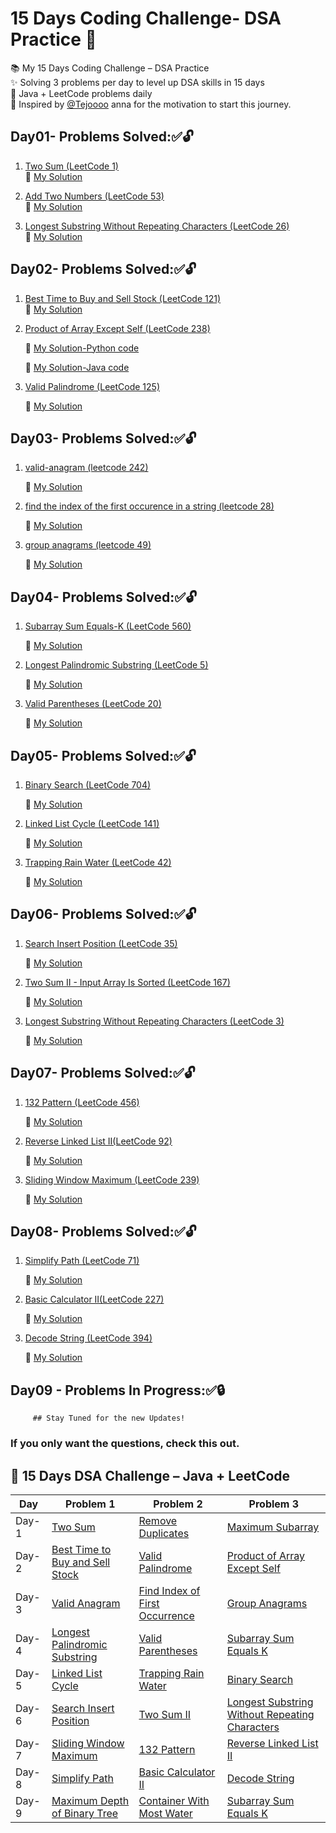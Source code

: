 # 15 Days Coding Challenge- DSA Practice 🚀

📚 My 15 Days Coding Challenge – DSA Practice  
✨ Solving 3 problems per day to level up DSA skills in 15 days  
📌 Java + LeetCode problems daily  
🙏 Inspired by [@Tejoooo](https://github.com/Tejoooo) anna for the motivation to start this journey.


## Day01- Problems Solved:✅🔓 

1. [Two Sum (LeetCode 1)](https://leetcode.com/problems/two-sum/)  
   🔗 [My Solution](https://github.com/GayathriPrasanna/15-Days-DSA-Challenge/blob/2b5b89f0328f888634ffaa4b8b9d59da01676216/1-two-sum/two-sum.java)

2. [Add Two Numbers (LeetCode 53)](https://leetcode.com/problems/add-two-numbers/)  
   🔗 [My Solution](https://github.com/GayathriPrasanna/15-Days-DSA-Challenge/tree/8dfde14eea9de0a5e299857327b69fdd135e1ef3/26-remove-duplicates-from-sorted-array)

3. [Longest Substring Without Repeating Characters (LeetCode 26)](https://leetcode.com/problems/longest-substring-without-repeating-characters/)  
   🔗 [My Solution](https://github.com/GayathriPrasanna/15-Days-DSA-Challenge/tree/ab1f77570cc65cf6e798e0294dbdeec7a75eda05/53-maximum-subarray)


## Day02- Problems Solved:✅🔓

   1. [Best Time to Buy and Sell Stock (LeetCode 121)](https://leetcode.com/problems/best-time-to-buy-and-sell-stock/)  
   🔗 [My Solution](https://github.com/GayathriPrasanna/15-Days-DSA-Challenge/blob/a33a116d2e4ea6808839b1040020698b9a91af8e/121-best-time-to-buy-and-sell-stock/best-time-to-buy-and-sell-stock.java)

2. [Product of Array Except Self (LeetCode 238)](https://leetcode.com/problems/product-of-array-except-self/)  

   🔗 [My Solution-Python code](https://github.com/GayathriPrasanna/15-Days-DSA-Challenge/blob/9c25894f842ea4cded53fee128e4ae8cb306be99/238-product-of-array-except-self/product-of-array-except-self.py)

   🔗 [My Solution-Java code](https://github.com/GayathriPrasanna/15-Days-DSA-Challenge/blob/9c25894f842ea4cded53fee128e4ae8cb306be99/238-product-of-array-except-self/product-of-array-except-self.java)

3. [Valid Palindrome (LeetCode 125)](https://leetcode.com/problems/valid-palindrome/) 

   🔗 [My Solution](https://github.com/GayathriPrasanna/15-Days-DSA-Challenge/blob/9c25894f842ea4cded53fee128e4ae8cb306be99/125-valid-palindrome/valid-palindrome.java)


## Day03- Problems Solved:✅🔓

1. [valid-anagram (leetcode 242)](https://leetcode.com/problems/valid-anagram/description/)

   🔗 [My Solution](https://github.com/GayathriPrasanna/15-Days-DSA-Challenge/blob/7701b282ce7b81506aca9f9e112d40b314fb9b9f/242-valid-anagram/valid-anagram.java)

2. [find the index of the first occurence in a string (leetcode 28)](https://leetcode.com/problems/find-the-index-of-the-first-occurrence-in-a-string/)
   
   🔗 [My Solution](https://github.com/GayathriPrasanna/15-Days-DSA-Challenge/blob/7701b282ce7b81506aca9f9e112d40b314fb9b9f/28-find-the-index-of-the-first-occurrence-in-a-string/find-the-index-of-the-first-occurrence-in-a-string.java)
3. [group anagrams (leetcode 49) ](https://leetcode.com/problems/group-anagrams/)
     
   🔗 [My Solution](https://github.com/GayathriPrasanna/15-Days-DSA-Challenge/blob/7701b282ce7b81506aca9f9e112d40b314fb9b9f/49-group-anagrams/group-anagrams.java)


## Day04- Problems Solved:✅🔓

1. [ Subarray Sum Equals-K (LeetCode 560)]( https://leetcode.com/problems/subarray-sum-equals-k/)

   🔗 [My Solution](https://github.com/GayathriPrasanna/15-Days-DSA-Challenge/blob/810d5bcd639f904d78493c4507e234e5872b9d1b/560-subarray-sum-equals-k/subarray-sum-equals-k.java)
   
2. [Longest Palindromic Substring (LeetCode 5)](om/problems/longest-palindromic-substring/)
   
   🔗 [My Solution](https://github.com/GayathriPrasanna/15-Days-DSA-Challenge/blob/810d5bcd639f904d78493c4507e234e5872b9d1b/5-longest-palindromic-substring/longest-palindromic-substring.java)
   
3. [Valid Parentheses (LeetCode 20)](https://leetcode.com/problems/valid-parentheses/)
     
   🔗 [My Solution](https://github.com/GayathriPrasanna/15-Days-DSA-Challenge/tree/810d5bcd639f904d78493c4507e234e5872b9d1b/20-valid-parentheses)


## Day05- Problems Solved:✅🔓

1. [Binary Search (LeetCode 704)](https://leetcode.com/problems/binary-search/)

   🔗 [My Solution](https://github.com/GayathriPrasanna/15-Days-DSA-Challenge/blob/3f80af53104679eb12afa7f2d9c483d78881608c/792-binary-search/binary-search.java)
   
2. [Linked List Cycle (LeetCode 141)](https://leetcode.com/problems/linked-list-cycle/)
   
   🔗 [My Solution](https://github.com/GayathriPrasanna/15-Days-DSA-Challenge/tree/3f80af53104679eb12afa7f2d9c483d78881608c/141-linked-list-cycle)
   
3. [Trapping Rain Water (LeetCode 42)](https://leetcode.com/problems/trapping-rain-water/description/)
     
   🔗 [My Solution](https://github.com/GayathriPrasanna/15-Days-DSA-Challenge/blob/3f80af53104679eb12afa7f2d9c483d78881608c/42-trapping-rain-water/trapping-rain-water.java)


## Day06- Problems Solved:✅🔓

1. [Search Insert Position (LeetCode 35)](https://leetcode.com/problems/search-insert-position)

   🔗 [My Solution](https://github.com/GayathriPrasanna/15-Days-DSA-Challenge/blob/ce448bc66555f7fa3dc47f05b665a314b6996a03/35-search-insert-position/search-insert-position.java)
   
2. [Two Sum II - Input Array Is Sorted (LeetCode 167)](https://leetcode.com/problems/two-sum-ii-input-array-is-sorted)
   
   🔗 [My Solution](https://github.com/GayathriPrasanna/15-Days-DSA-Challenge/tree/ce448bc66555f7fa3dc47f05b665a314b6996a03/167-two-sum-ii-input-array-is-sorted)
   
3. [Longest Substring Without Repeating Characters (LeetCode 3)](https://leetcode.com/problems/longest-substring-without-repeating-characters)
     
   🔗 [My Solution](https://github.com/GayathriPrasanna/15-Days-DSA-Challenge/blob/ce448bc66555f7fa3dc47f05b665a314b6996a03/3-longest-substring-without-repeating-characters/longest-substring-without-repeating-characters.java)


## Day07- Problems Solved:✅🔓

1. [132 Pattern (LeetCode 456)](https://leetcode.com/problems/132-pattern/)

   🔗 [My Solution](https://github.com/GayathriPrasanna/15-Days-DSA-Challenge/blob/4b31448a4e64ff81a70bc805a995af05246d2980/456-132-pattern/132-pattern.java)
   
2. [Reverse Linked List II(LeetCode 92)](https://leetcode.com/problems/reverse-linked-list-ii/)
   
   🔗 [My Solution](https://github.com/GayathriPrasanna/15-Days-DSA-Challenge/blob/4b31448a4e64ff81a70bc805a995af05246d2980/92-reverse-linked-list-ii/reverse-linked-list-ii.java)
   
3. [Sliding Window Maximum (LeetCode 239)](https://leetcode.com/problems/sliding-window-maximum/)
     
   🔗 [My Solution](https://github.com/GayathriPrasanna/15-Days-DSA-Challenge/blob/4b31448a4e64ff81a70bc805a995af05246d2980/239-sliding-window-maximum/sliding-window-maximum.java)



## Day08- Problems Solved:✅🔓

1. [Simplify Path (LeetCode 71)](https://leetcode.com/problems/simplify-path/)

   🔗 [My Solution](https://github.com/GayathriPrasanna/15-Days-DSA-Challenge/blob/7d7fb24324951f8b5592989b73e2406233d4b1e4/71-simplify-path/simplify-path.java)
   
2. [Basic Calculator II(LeetCode 227)](https://leetcode.com/problems/basic-calculator-ii/)
   
   🔗 [My Solution](https://github.com/GayathriPrasanna/15-Days-DSA-Challenge/blob/7d7fb24324951f8b5592989b73e2406233d4b1e4/227-basic-calculator-ii/basic-calculator-ii.java)
   
3. [Decode String (LeetCode 394)](https://leetcode.com/problems/decode-string/)
     
   🔗 [My Solution](https://github.com/GayathriPrasanna/15-Days-DSA-Challenge/blob/7d7fb24324951f8b5592989b73e2406233d4b1e4/394-decode-string/decode-string.java)



## Day09 - Problems In Progress:✅🔒 
         ## Stay Tuned for the new Updates!



### If you only want the questions, check this out.

## 🚀 15 Days DSA Challenge – Java + LeetCode

| Day | Problem 1 | Problem 2 | Problem 3 |
|-----|-----------|-----------|-----------|
| Day-1 | [Two Sum](https://leetcode.com/problems/two-sum) | [Remove Duplicates](https://leetcode.com/problems/remove-duplicates-from-sorted-array) | [Maximum Subarray](https://leetcode.com/problems/maximum-subarray) |
| Day-2 | [Best Time to Buy and Sell Stock](https://leetcode.com/problems/best-time-to-buy-and-sell-stock) | [Valid Palindrome](https://leetcode.com/problems/valid-palindrome) | [Product of Array Except Self](https://leetcode.com/problems/product-of-array-except-self) |
| Day-3 | [Valid Anagram](https://leetcode.com/problems/valid-anagram) | [Find Index of First Occurrence](https://leetcode.com/problems/find-the-index-of-the-first-occurrence-in-a-string) | [Group Anagrams](https://leetcode.com/problems/group-anagrams) |
| Day-4 | [Longest Palindromic Substring](https://leetcode.com/problems/longest-palindromic-substring) | [Valid Parentheses](https://leetcode.com/problems/valid-parentheses) | [Subarray Sum Equals K](https://leetcode.com/problems/subarray-sum-equals-k) |
| Day-5 | [Linked List Cycle](https://leetcode.com/problems/linked-list-cycle) | [Trapping Rain Water](https://leetcode.com/problems/trapping-rain-water) | [Binary Search](https://leetcode.com/problems/binary-search) |
| Day-6 | [Search Insert Position](https://leetcode.com/problems/search-insert-position) | [Two Sum II](https://leetcode.com/problems/two-sum-ii-input-array-is-sorted) | [Longest Substring Without Repeating Characters](https://leetcode.com/problems/longest-substring-without-repeating-characters) |
| Day-7 | [Sliding Window Maximum](https://leetcode.com/problems/sliding-window-maximum) | [132 Pattern](https://leetcode.com/problems/132-pattern) | [Reverse Linked List II](https://leetcode.com/problems/reverse-linked-list-ii) |
| Day-8 | [Simplify Path](https://leetcode.com/problems/simplify-path) | [Basic Calculator II](https://leetcode.com/problems/basic-calculator-ii) | [Decode String](https://leetcode.com/problems/decode-string) |
| Day-9 | [Maximum Depth of Binary Tree](https://leetcode.com/problems/maximum-depth-of-binary-tree) | [Container  With Most Water](https://leetcode.com/problems/container-with-most-water) | [Subarray Sum Equals K](https://leetcode.com/problems/subarray-sum-equals-k) |




         

